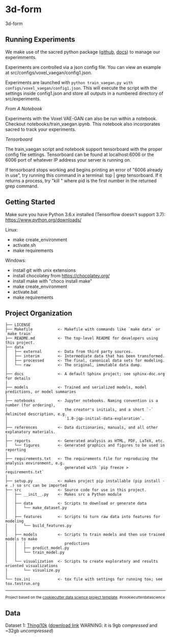 3d-form
==============================

3d-form

Running Experiments
------------

We make use of the sacred python package ([github](https://github.com/IDSIA/sacred), [docs](https://sacred.readthedocs.io/en/latest/index.html)) to manage our experimments.

Experiments are controlled via a json config file. You can view an example at src/configs/voxel_vaegan/config1.json.

Experiments are launched with `python train_vaegan.py with configs/voxel_vaegan/config1.json`. This will execute the script with the settings inside config1.json and store all outputs in a numbered directory of src/experiments.

*From A Notebook*

Experiments with the Voxel VAE-GAN can also be run within a notebook. Checkout notebooks/train_vaegan.ipynb. This notebook also incorporates sacred to track your experiments.

*Tensorboard*

The train_vaegan script and notebook support tensorboard with the proper config file settings. Tensorboard can be found at localhost:6006 or the 6006 port of whatever IP address your server is running on.

If tensorboard stops working and begins printing an error of "6006 already in use", try running this command in a terminal: top | grep tensorboard. If it returns a process, try "kill <pid>" where pid is the first number in the returned grep command.


Getting Started
------------

Make sure you have Python 3.6.x installed (Tensorflow doesn't support 3.7): https://www.python.org/downloads/

Linux:

* make create_environment
* activate.sh
* make requirements

Windows:

* install git with unix extensions
* install chocolatey from https://chocolatey.org/
* install make with "choco install make"
* make create_environment
* activate.bat
* make requirements

Project Organization
------------

    ├── LICENSE
    ├── Makefile           <- Makefile with commands like `make data` or `make train`
    ├── README.md          <- The top-level README for developers using this project.
    ├── data
    │   ├── external       <- Data from third party sources.
    │   ├── interim        <- Intermediate data that has been transformed.
    │   ├── processed      <- The final, canonical data sets for modeling.
    │   └── raw            <- The original, immutable data dump.
    │
    ├── docs               <- A default Sphinx project; see sphinx-doc.org for details
    │
    ├── models             <- Trained and serialized models, model predictions, or model summaries
    │
    ├── notebooks          <- Jupyter notebooks. Naming convention is a number (for ordering),
    │                         the creator's initials, and a short `-` delimited description, e.g.
    │                         `1.0-jqp-initial-data-exploration`.
    │
    ├── references         <- Data dictionaries, manuals, and all other explanatory materials.
    │
    ├── reports            <- Generated analysis as HTML, PDF, LaTeX, etc.
    │   └── figures        <- Generated graphics and figures to be used in reporting
    │
    ├── requirements.txt   <- The requirements file for reproducing the analysis environment, e.g.
    │                         generated with `pip freeze > requirements.txt`
    │
    ├── setup.py           <- makes project pip installable (pip install -e .) so src can be imported
    ├── src                <- Source code for use in this project.
    │   ├── __init__.py    <- Makes src a Python module
    │   │
    │   ├── data           <- Scripts to download or generate data
    │   │   └── make_dataset.py
    │   │
    │   ├── features       <- Scripts to turn raw data into features for modeling
    │   │   └── build_features.py
    │   │
    │   ├── models         <- Scripts to train models and then use trained models to make
    │   │   │                 predictions
    │   │   ├── predict_model.py
    │   │   └── train_model.py
    │   │
    │   └── visualization  <- Scripts to create exploratory and results oriented visualizations
    │       └── visualize.py
    │
    └── tox.ini            <- tox file with settings for running tox; see tox.testrun.org


--------

<p><small>Project based on the <a target="_blank" href="https://drivendata.github.io/cookiecutter-data-science/">cookiecutter data science project template</a>. #cookiecutterdatascience</small></p>

Data
------------

Dataset 1: [Thingi10k](https://arxiv.org/pdf/1605.04797.pdf) ([download link](https://drive.google.com/file/d/0B4_KyPW4T9oGRHdMTGZnVDFHLUU/edit) WARNING: it is 9gb _compressed_ and ~32gb _uncompressed_)
